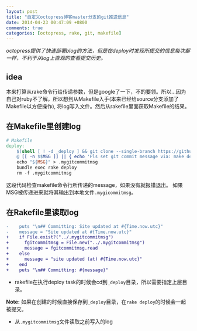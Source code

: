 ```yaml
---
layout: post
title: "自定义octopress博客master分支的git推送信息"
date: 2014-04-23 00:47:09 +0800
comments: true
categories: [octopress, rake, git, makefile]
---
```


*octopress提供了快速部署blog的方法，但是在deploy时发现所提交的信息每次都一样，不利于从log上直观的查看提交历史。*

<!--more-->

## idea
本来打算从rake命令行给传递参数，但是google了一下，不的要领。所以...因为自己对ruby不了解，所以想到从Makefile入手(本来已经给source分支添加了Makefile以方便操作), 将log写入文件。然后从rakefile里面获取Makefile的结果。

## 在Makefile里创建log
``` makefile
# Makefile
deploy:
	$(shell [ ! -d _deploy ] && git clone --single-branch https://github.com/sudolee/sudolee.github.io.git _deploy)
	@ [[ -n $$MSG ]] || { echo 'Pls set git commit message via: make deploy MSG="some commit"'; exit 1; }
	echo "${MSG}" > .mygitcommitmsg
	bundle exec rake deploy
	rm -f .mygitcommitmsg
```

这段代码检查makefile命令行所传递的message，如果没有就报错退出。
如果MSG被传递进来就将其输出到本地文件`.mygicommitmsg`。

## 在Rakefile里读取log
``` diff
-    puts "\n## Committing: Site updated at #{Time.now.utc}"
-    message = "Site updated at #{Time.now.utc}"
+    if File.exist?("../.mygitcommitmsg")
+      fgitcommitmsg = File.new("../.mygitcommitmsg")
+      message = fgitcommitmsg.read
+    else
+      message = "site updated (at) #{Time.now.utc}"
+    end
+    puts "\n## Committing: #{message}"
```
* rakefile在执行deploy task的时候会cd到`_deploy`目录，所以需要指定上层目录。

**Note:** 如果在创建的时候直接保存到`_deploy`目录，在`rake deploy`的时候会一起被提交。

* 从`.mygitcommitmsg`文件读取之前写入的log
